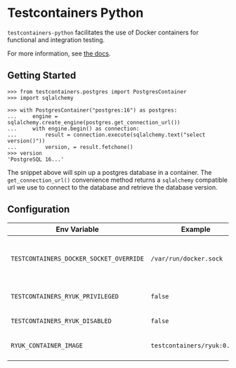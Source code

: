 # Testcontainers Python

`testcontainers-python` facilitates the use of Docker containers for functional and integration testing.

For more information, see [the docs][readthedocs].

[readthedocs]: https://testcontainers.readthedocs.io/en/latest/

## Getting Started

```pycon
>>> from testcontainers.postgres import PostgresContainer
>>> import sqlalchemy

>>> with PostgresContainer("postgres:16") as postgres:
...     engine = sqlalchemy.create_engine(postgres.get_connection_url())
...     with engine.begin() as connection:
...         result = connection.execute(sqlalchemy.text("select version()"))
...         version, = result.fetchone()
>>> version
'PostgreSQL 16...'
```

The snippet above will spin up a postgres database in a container. The `get_connection_url()` convenience method returns a `sqlalchemy` compatible url we use to connect to the database and retrieve the database version.

## Configuration

| Env Variable                              | Example                       | Description                              |
| ----------------------------------------- | ----------------------------- | ---------------------------------------- |
| `TESTCONTAINERS_DOCKER_SOCKET_OVERRIDE`   | `/var/run/docker.sock`        | Path to Docker's socket used by ryuk     |
| `TESTCONTAINERS_RYUK_PRIVILEGED`          | `false`                       | Run ryuk as a privileged container       |
| `TESTCONTAINERS_RYUK_DISABLED`            | `false`                       | Disable ryuk                             |
| `RYUK_CONTAINER_IMAGE`                    | `testcontainers/ryuk:0.5.1`   | Custom image for ryuk                    |
